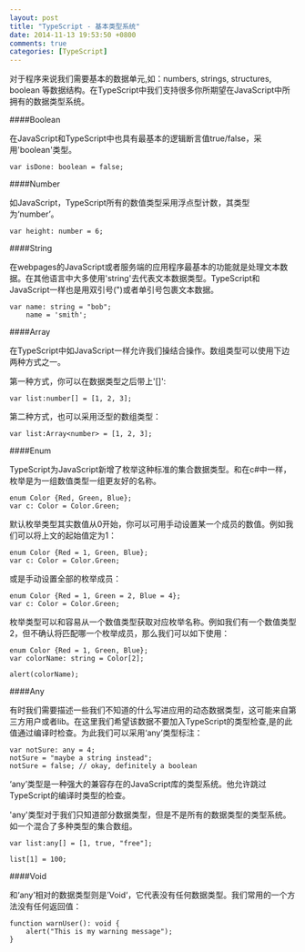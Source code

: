 ```yaml
---
layout: post
title: "TypeScript - 基本类型系统"
date: 2014-11-13 19:53:50 +0800
comments: true
categories: [TypeScript]
---
```

对于程序来说我们需要基本的数据单元,如：numbers, strings, structures, boolean 等数据结构。在TypeScript中我们支持很多你所期望在JavaScript中所拥有的数据类型系统。

####Boolean

在JavaScript和TypeScript中也具有最基本的逻辑断言值true/false，采用'boolean'类型。

	var isDone: boolean = false;

####Number

如JavaScript，TypeScript所有的数值类型采用浮点型计数，其类型为‘number’。

	var height: number = 6;

####String

在webpages的JavaScript或者服务端的应用程序最基本的功能就是处理文本数据。在其他语言中大多使用'string'去代表文本数据类型。TypeScript和JavaScript一样也是用双引号(")或者单引号包裹文本数据。

	var name: string = "bob";
		name = 'smith';

####Array

在TypeScript中如JavaScript一样允许我们操结合操作。数组类型可以使用下边两种方式之一。

第一种方式，你可以在数据类型之后带上'[]':

	var list:number[] = [1, 2, 3];

第二种方式，也可以采用泛型的数组类型：

	var list:Array<number> = [1, 2, 3];

####Enum

TypeScript为JavaScript新增了枚举这种标准的集合数据类型。和在c#中一样，枚举是为一组数值类型一组更友好的名称。

	enum Color {Red, Green, Blue};
	var c: Color = Color.Green;

默认枚举类型其实数值从0开始，你可以可用手动设置某一个成员的数值。例如我们可以将上文的起始值定为1：

	enum Color {Red = 1, Green, Blue};
	var c: Color = Color.Green;

或是手动设置全部的枚举成员：

	enum Color {Red = 1, Green = 2, Blue = 4};
	var c: Color = Color.Green;

枚举类型可以和容易从一个数值类型获取对应枚举名称。例如我们有一个数值类型2，但不确认将匹配哪一个枚举成员，那么我们可以如下使用：

	enum Color {Red = 1, Green, Blue};
	var colorName: string = Color[2];

	alert(colorName);

####Any

有时我们需要描述一些我们不知道的什么写进应用的动态数据类型，这可能来自第三方用户或者lib。在这里我们希望该数据不要加入TypeScript的类型检查,是的此值通过编译时检查。为此我们可以采用‘any’类型标注：

	var notSure: any = 4;
	notSure = "maybe a string instead";
	notSure = false; // okay, definitely a boolean

‘any’类型是一种强大的兼容存在的JavaScript库的类型系统。他允许跳过TypeScript的编译时类型的检查。

'any'类型对于我们只知道部分数据类型，但是不是所有的数据类型的类型系统。如一个混合了多种类型的集合数组。

	var list:any[] = [1, true, "free"];

	list[1] = 100;

####Void

和‘any’相对的数据类型则是’Void‘，它代表没有任何数据类型。我们常用的一个方法没有任何返回值：

	function warnUser(): void {
	    alert("This is my warning message");
	}